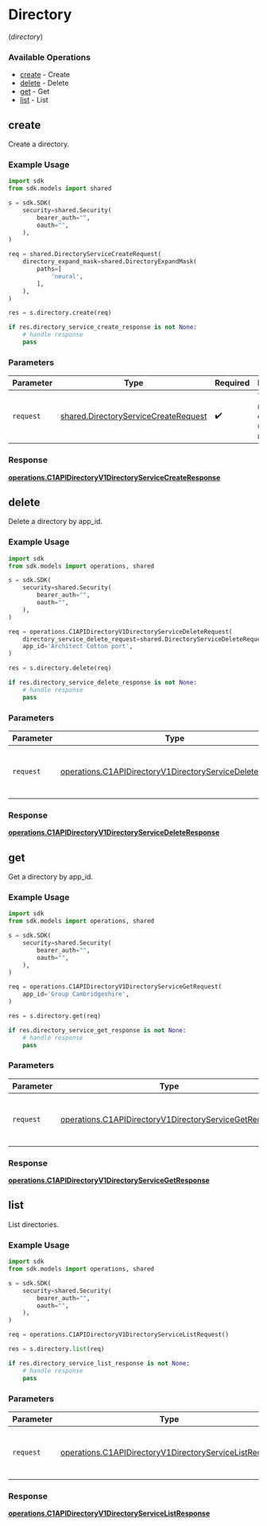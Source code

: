 # Directory
(*directory*)

### Available Operations

* [create](#create) - Create
* [delete](#delete) - Delete
* [get](#get) - Get
* [list](#list) - List

## create

Create a directory.

### Example Usage

```python
import sdk
from sdk.models import shared

s = sdk.SDK(
    security=shared.Security(
        bearer_auth="",
        oauth="",
    ),
)

req = shared.DirectoryServiceCreateRequest(
    directory_expand_mask=shared.DirectoryExpandMask(
        paths=[
            'neural',
        ],
    ),
)

res = s.directory.create(req)

if res.directory_service_create_response is not None:
    # handle response
    pass
```

### Parameters

| Parameter                                                                                    | Type                                                                                         | Required                                                                                     | Description                                                                                  |
| -------------------------------------------------------------------------------------------- | -------------------------------------------------------------------------------------------- | -------------------------------------------------------------------------------------------- | -------------------------------------------------------------------------------------------- |
| `request`                                                                                    | [shared.DirectoryServiceCreateRequest](../../models/shared/directoryservicecreaterequest.md) | :heavy_check_mark:                                                                           | The request object to use for the request.                                                   |


### Response

**[operations.C1APIDirectoryV1DirectoryServiceCreateResponse](../../models/operations/c1apidirectoryv1directoryservicecreateresponse.md)**


## delete

Delete a directory by app_id.

### Example Usage

```python
import sdk
from sdk.models import operations, shared

s = sdk.SDK(
    security=shared.Security(
        bearer_auth="",
        oauth="",
    ),
)

req = operations.C1APIDirectoryV1DirectoryServiceDeleteRequest(
    directory_service_delete_request=shared.DirectoryServiceDeleteRequest(),
    app_id='Architect Cotton port',
)

res = s.directory.delete(req)

if res.directory_service_delete_response is not None:
    # handle response
    pass
```

### Parameters

| Parameter                                                                                                                            | Type                                                                                                                                 | Required                                                                                                                             | Description                                                                                                                          |
| ------------------------------------------------------------------------------------------------------------------------------------ | ------------------------------------------------------------------------------------------------------------------------------------ | ------------------------------------------------------------------------------------------------------------------------------------ | ------------------------------------------------------------------------------------------------------------------------------------ |
| `request`                                                                                                                            | [operations.C1APIDirectoryV1DirectoryServiceDeleteRequest](../../models/operations/c1apidirectoryv1directoryservicedeleterequest.md) | :heavy_check_mark:                                                                                                                   | The request object to use for the request.                                                                                           |


### Response

**[operations.C1APIDirectoryV1DirectoryServiceDeleteResponse](../../models/operations/c1apidirectoryv1directoryservicedeleteresponse.md)**


## get

Get a directory by app_id.

### Example Usage

```python
import sdk
from sdk.models import operations, shared

s = sdk.SDK(
    security=shared.Security(
        bearer_auth="",
        oauth="",
    ),
)

req = operations.C1APIDirectoryV1DirectoryServiceGetRequest(
    app_id='Group Cambridgeshire',
)

res = s.directory.get(req)

if res.directory_service_get_response is not None:
    # handle response
    pass
```

### Parameters

| Parameter                                                                                                                      | Type                                                                                                                           | Required                                                                                                                       | Description                                                                                                                    |
| ------------------------------------------------------------------------------------------------------------------------------ | ------------------------------------------------------------------------------------------------------------------------------ | ------------------------------------------------------------------------------------------------------------------------------ | ------------------------------------------------------------------------------------------------------------------------------ |
| `request`                                                                                                                      | [operations.C1APIDirectoryV1DirectoryServiceGetRequest](../../models/operations/c1apidirectoryv1directoryservicegetrequest.md) | :heavy_check_mark:                                                                                                             | The request object to use for the request.                                                                                     |


### Response

**[operations.C1APIDirectoryV1DirectoryServiceGetResponse](../../models/operations/c1apidirectoryv1directoryservicegetresponse.md)**


## list

List directories.

### Example Usage

```python
import sdk
from sdk.models import operations, shared

s = sdk.SDK(
    security=shared.Security(
        bearer_auth="",
        oauth="",
    ),
)

req = operations.C1APIDirectoryV1DirectoryServiceListRequest()

res = s.directory.list(req)

if res.directory_service_list_response is not None:
    # handle response
    pass
```

### Parameters

| Parameter                                                                                                                        | Type                                                                                                                             | Required                                                                                                                         | Description                                                                                                                      |
| -------------------------------------------------------------------------------------------------------------------------------- | -------------------------------------------------------------------------------------------------------------------------------- | -------------------------------------------------------------------------------------------------------------------------------- | -------------------------------------------------------------------------------------------------------------------------------- |
| `request`                                                                                                                        | [operations.C1APIDirectoryV1DirectoryServiceListRequest](../../models/operations/c1apidirectoryv1directoryservicelistrequest.md) | :heavy_check_mark:                                                                                                               | The request object to use for the request.                                                                                       |


### Response

**[operations.C1APIDirectoryV1DirectoryServiceListResponse](../../models/operations/c1apidirectoryv1directoryservicelistresponse.md)**

